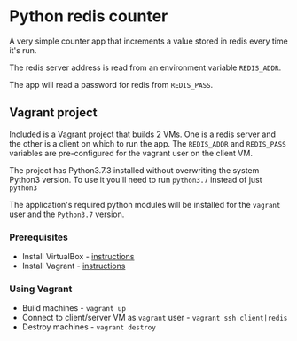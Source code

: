 # Python redis counter

A very simple counter app that increments a value stored in redis every time it's run.

The redis server address is read from an environment variable `REDIS_ADDR`.

The app will read a password for redis from `REDIS_PASS`.

## Vagrant project

Included is a Vagrant project that builds 2 VMs. One is a redis server and the other is a client on which to run the app. The `REDIS_ADDR` and `REDIS_PASS` variables are pre-configured for the vagrant user on the client VM.

The project has Python3.7.3 installed without overwriting the system Python3 version. To use it you'll need to run `python3.7` instead of just `python3`

The application's required python modules will be installed for the `vagrant` user and the `Python3.7` version.

### Prerequisites

* Install VirtualBox - [instructions](https://www.virtualbox.org/wiki/Downloads)
* Install Vagrant - [instructions](https://www.vagrantup.com/downloads.html)

### Using Vagrant

* Build machines - `vagrant up`
* Connect to client/server VM as `vagrant` user - `vagrant ssh client|redis`
* Destroy machines - `vagrant destroy`
